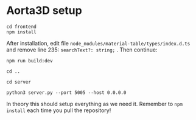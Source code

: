 # Aorta3D setup

    cd frontend
    npm install

After installation, edit file `node_modules/material-table/types/index.d.ts` and remove line 235: `searchText?: string;` . Then continue:

    npm run build:dev

    cd ..

    cd server

    python3 server.py --port 5005 --host 0.0.0.0


In theory this should setup everything as we need it.
Remember to `npm install` each time you pull the repository!